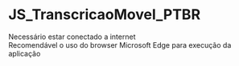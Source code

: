 # JS_TranscricaoMovel_PTBR

Necessário estar conectado a internet<BR>
Recomendável o uso do browser Microsoft Edge para execução da aplicação
